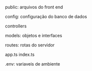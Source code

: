 public: arquivos do front end

config: configuração do banco de dados

controllers

models: objetos e interfaces

routes: rotas do servidor

app.ts
index.ts

.env: variaveis de ambiente

